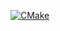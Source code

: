 [![CMake](https://github.com/MedoviyKeksik/ECS/actions/workflows/cmake.yml/badge.svg?branch=master)](https://github.com/MedoviyKeksik/ECS/actions/workflows/cmake.yml)